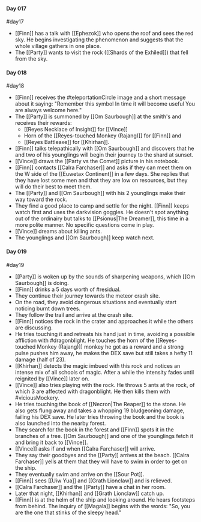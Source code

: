 #### Day 017
#day17
- [[Finn]] has a talk with [[Ephezok]] who opens the roof and sees the red sky. He begins investigating the phenomenon and suggests that the whole village gathers in one place.
- The [[Party]] wants to visit the rock ([[Shards of the Exhiled]]) that fell from the sky.

#### Day 018
#day18
- [[Finn]] receives the #teleportationCircle image and a short message about it saying:
  "Remember this symbol
  In time it will become useful
  You are always welcome here."
- The [[Party]] is summoned by [[Om Saurbough]] at the smith's and receives their rewards:
  - [[Reyes Necklace of Insight]] for [[Vince]]
  - Horn of the [[Reyes-touched Monkey (Rajang)]] for [[Finn]] and
  - [[Reyes Battleaxe]] for [[Khirhan]].
- [[Finn]] talks telepathically with [[Om Saurbough]] and discovers that he and two of his younglings will begin their journey to the shard at sunset.
- [[Vince]] draws the [[Party vs the Comet]] picture in his notebook.
- [[Finn]] contacts [[Calra Farchaser]] and asks if they can meet them on the W side of the [[Euwetax Continent]] in a few days. She replies that they have lost some men and that they are low on resources, but they will do their best to meet them.
- The [[Party]] and [[Om Saurbough]] with his 2 younglings make their way toward the rock.
- They find a good place to camp and settle for the night. [[Finn]] keeps watch first and uses the darkvision goggles. He doesn't spot anything out of the ordinairy but talks to [[Psionus|The Dreamer]], this time in a more polite manner. No specific questions come in play.
- [[Vince]] dreams about killing ants.
- The younglings and [[Om Saurbough]] keep watch next.

#### Day 019
#day19 
- [[Party]] is woken up by the sounds of sharpening weapons, which [[Om Saurbough]] is doing.
- [[Finn]] drinks a 5 days worth of #residual.
- They continue their journey towards the meteor crash site.
- On the road, they avoid dangerous situations and eventually start noticing burnt down trees. 
- They follow the trail and arrive at the crash site.
- [[Finn]] notices the rock in the crater and approaches it while the others are discussing.
- He tries touching it and retreats his hand just in time, avoiding a possible affliction with #dragonblight. He touches the horn of the [[Reyes-touched Monkey (Rajang)]] monkey he got as a reward and a strong pulse pushes him away, he makes the DEX save but still takes a hefty 11 damage (half of 23).
- [[Khirhan]] detects the magic imbued with this rock and notices an intense mix of all schools of magic. After a while the intensity fades until reignited by [[Vince]] later on.
- [[Vince]] also tries playing with the rock. He throws 5 ants at the rock, of which 3 are affected with dragonblight. He then kills them with #viciousMockery.
- He tries touching the book of [[Necron|The Reaper]] to the stone. He also gets flung away and takes a whopping 19 bludgeoning damage, failing his DEX save. He later tries throwing the book and the book is also launched into the nearby forest.
- They search for the book in the forest and [[Finn]] spots it in the branches of a tree. [[Om Saurbough]] and one of the younglings fetch it and bring it back to [[Vince]].
- [[Vince]] asks if and when [[Calra Farchaser]] will arrive.
- They say their goodbyes and the [[Party]] arrives at the beach. [[Calra Farchaser]] yells at them that they will have to swim in order to get on the ship. 
- They eventually swim and arrive on the [[Sour Pot]].
- [[Finn]] sees [[Uiw Yua]] and [[Grath Lionclaw]] and is relieved.
- [[Calra Farchaser]] and the [[Party]] have a chat in her room.
- Later that night, [[Khirhan]] and [[Grath Lionclaw]] catch up.
- [[Finn]] is at the helm of the ship and looking around. He hears footsteps from behind. The inquiry of [[Magala]] begins with the words: "So, you are the one that stinks of the sleepy head."